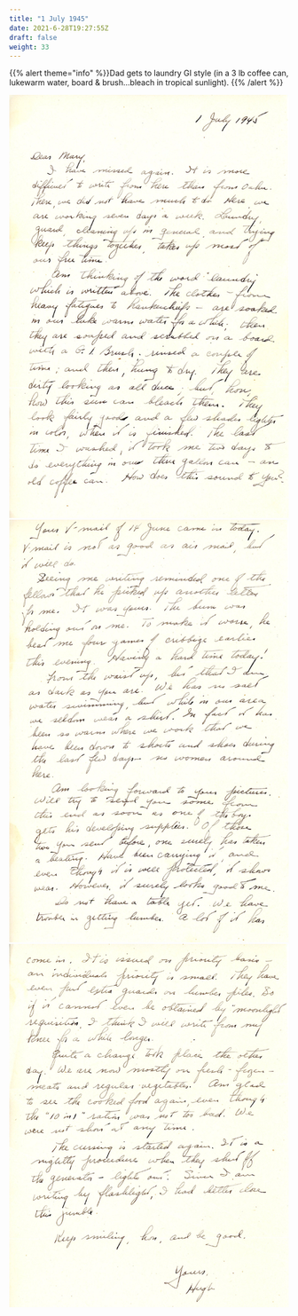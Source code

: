 ```yaml
---
title: "1 July 1945"
date: 2021-6-28T19:27:55Z
draft: false
weight: 33
---
```

 {{% alert theme="info" %}}Dad gets to laundry GI style (in a 3 lb coffee can, lukewarm water, board & brush...bleach in tropical sunlight). {{% /alert %}}

![page 1](img099.jpg)
![page 2](img100.jpg)
![page 3](img101.jpg)





